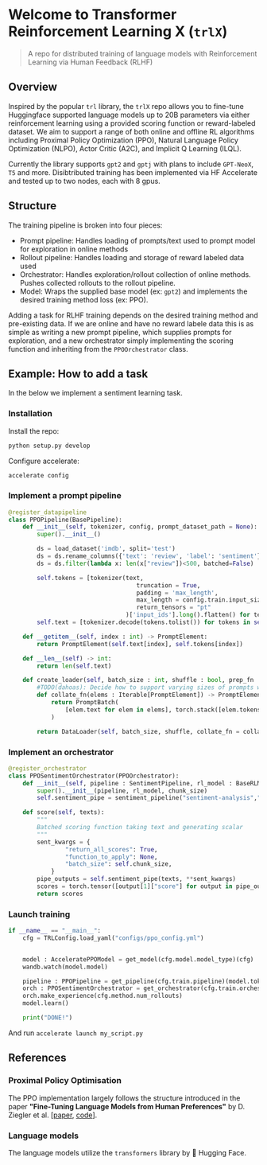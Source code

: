 # Welcome to Transformer Reinforcement Learning X (`trlX`)
> A repo for distributed training of language models with Reinforcement Learning via Human Feedback (RLHF)


## Overview
Inspired by the popular `trl` library, the `trlX` repo allows you to fine-tune Huggingface supported language models up to 20B parameters via either reinforcement learning using a provided scoring function or reward-labeled dataset. We aim to support a range of both online and offline RL algorithms including Proximal Policy Optimization (PPO), Natural Language Policy Optimization (NLPO), Actor Critic (A2C), and Implicit Q Learning (ILQL).

Currently the library supports `gpt2` and `gptj` with plans to include `GPT-NeoX`, `T5` and more. Disibtributed training has been implemented via HF Accelerate and tested up to two nodes, each with 8 gpus.

## Structure

The training pipeline is broken into four pieces:

- Prompt pipeline: Handles loading of prompts/text used to prompt model for exploration in online methods
- Rollout pipeline: Handles loading and storage of reward labeled data used
- Orchestrator: Handles exploration/rollout collection of online methods. Pushes collected rollouts to the rollout pipeline.
- Model: Wraps the supplied base model (ex: `gpt2`) and implements the desired training method loss (ex: PPO).

Adding a task for RLHF training depends on the desired training method and pre-existing data. If we are online and have no reward labele data this is as simple as writing a new prompt pipeline, which supplies prompts for exploration, and a new orchestrator simply implementing the scoring function and inheriting from the `PPOOrchestrator` class. 

## Example: How to add a task

In the below we implement a sentiment learning task.

### Installation

Install the repo:
```bash
python setup.py develop
```

Configure accelerate:
```bash
accelerate config
```

### Implement a prompt pipeline

```python
@register_datapipeline
class PPOPipeline(BasePipeline):
    def __init__(self, tokenizer, config, prompt_dataset_path = None):
        super().__init__()

        ds = load_dataset('imdb', split='test')
        ds = ds.rename_columns({'text': 'review', 'label': 'sentiment'})
        ds = ds.filter(lambda x: len(x["review"])<500, batched=False)

        self.tokens = [tokenizer(text,
                                    truncation = True,
                                    padding = 'max_length',
                                    max_length = config.train.input_size,
                                    return_tensors = "pt"
                                 )['input_ids'].long().flatten() for text in ds['review']]
        self.text = [tokenizer.decode(tokens.tolist()) for tokens in self.tokens]

    def __getitem__(self, index : int) -> PromptElement:
        return PromptElement(self.text[index], self.tokens[index])

    def __len__(self) -> int:
        return len(self.text)

    def create_loader(self, batch_size : int, shuffle : bool, prep_fn : Callable = None, num_workers : int = 0) -> DataLoader:
        #TODO(dahoas): Decide how to support varying sizes of prompts without having to tokenize on fly
        def collate_fn(elems : Iterable[PromptElement]) -> PromptElement:
            return PromptBatch(
                [elem.text for elem in elems], torch.stack([elem.tokens for elem in elems])  # Assumes token tensors all same size
            )

        return DataLoader(self, batch_size, shuffle, collate_fn = collate_fn, num_workers = num_workers)
 ```

### Implement an orchestrator 

```python
@register_orchestrator
class PPOSentimentOrchestrator(PPOOrchestrator):
	def __init__(self, pipeline : SentimentPipeline, rl_model : BaseRLModel, chunk_size = 512):
		super().__init__(pipeline, rl_model, chunk_size)
		self.sentiment_pipe = sentiment_pipeline("sentiment-analysis","lvwerra/distilbert-imdb", device=-1)

	def score(self, texts):
		"""
		Batched scoring function taking text and generating scalar
		"""
		sent_kwargs = {
				"return_all_scores": True,
				"function_to_apply": None,
				"batch_size": self.chunk_size,
			}
		pipe_outputs = self.sentiment_pipe(texts, **sent_kwargs)
		scores = torch.tensor([output[1]["score"] for output in pipe_outputs])
		return scores
```

### Launch training

```python
if __name__ == "__main__":
    cfg = TRLConfig.load_yaml("configs/ppo_config.yml")


    model : AcceleratePPOModel = get_model(cfg.model.model_type)(cfg)
    wandb.watch(model.model)

    pipeline : PPOPipeline = get_pipeline(cfg.train.pipeline)(model.tokenizer, cfg)
    orch : PPOSentimentOrchestrator = get_orchestrator(cfg.train.orchestrator)(pipeline, model, cfg.method.chunk_size)
    orch.make_experience(cfg.method.num_rollouts)
    model.learn()

    print("DONE!")
```

And run `accelerate launch my_script.py`

## References

### Proximal Policy Optimisation
The PPO implementation largely follows the structure introduced in the paper **"Fine-Tuning Language Models from Human Preferences"** by D. Ziegler et al. \[[paper](https://arxiv.org/pdf/1909.08593.pdf), [code](https://github.com/openai/lm-human-preferences)].

### Language models
The language models utilize the `transformers` library by 🤗 Hugging Face.
